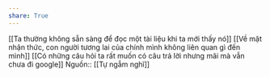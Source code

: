```yaml
---
share: True
---
```

[[Ta thường không sẵn sàng để đọc một tài liệu khi ta mới thấy nó]]
[[Về mặt nhận thức, con người tương lai của chính mình không liên quan gì đến mình]]
[[Có những câu hỏi ta rất muốn có câu trả lời nhưng mãi mà vẫn chưa đi google]]
Nguồn:: [[Tự ngẫm nghĩ]]
